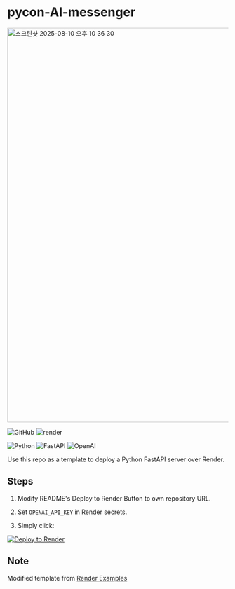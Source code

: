 # pycon-AI-messenger

<img width="3294" height="900" alt="스크린샷 2025-08-10 오후 10 36 30" src="https://github.com/user-attachments/assets/b6a75e85-1d61-40b1-9045-9239bfe46f7e" />


![GitHub](https://img.shields.io/badge/GitHub-100000?style=for-the-badge&logo=github)
![render](https://img.shields.io/badge/render-7500FF?style=for-the-badge&logo=render)

![Python](https://img.shields.io/badge/Python-3.13.0-3776AB?style=for-the-badge&logo=python)
![FastAPI](https://img.shields.io/badge/FastAPI-0.116.1-005571?style=for-the-badge&logo=fastapi)
![OpenAI](https://img.shields.io/badge/OpenAI-1.97.1-412991?style=for-the-badge&logo=openai)

Use this repo as a template to deploy a Python FastAPI server over Render.

## Steps

1. Modify README's Deploy to Render Button to own repository URL.

2. Set `OPENAI_API_KEY` in Render secrets.

3. Simply click:

[![Deploy to Render](https://render.com/images/deploy-to-render-button.svg)](https://render.com/deploy?repo=https://github.com/jhk0530/pycon-AI-messenger)

## Note

Modified template from [Render Examples](https://github.com/render-examples/fastapi)
